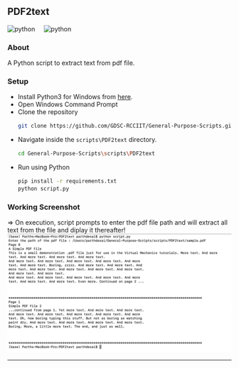 ## PDF2text

![python](https://img.shields.io/badge/language-Python-orange?style=for-the-badge)  &nbsp; &nbsp; ![python](https://img.shields.io/badge/Dependencies-pdftotext-green?style=for-the-badge)


### About

A Python script to extract text from pdf file.

### Setup

* Install Python3 for Windows from [here](https://python.org).
* Open Windows Command Prompt
* Clone the repository
  ```bash
  git clone https://github.com/GDSC-RCCIIT/General-Purpose-Scripts.git
  ```
* Navigate inside the ```scripts\PDF2text``` directory.
  ```bash
  cd General-Purpose-Scripts\scripts\PDF2text
  ```
* Run using Python
  ```bash
  pip install -r requirements.txt
  python script.py
  ```

### Working Screenshot

=> On execution, script prompts to enter the pdf file path and will extract all text from the file and diplay it thereafter!
<img src="images/screenshot.png">

<hr>
